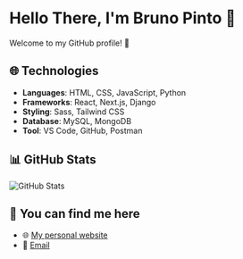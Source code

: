 # Hello There, I'm Bruno Pinto 👋

Welcome to my GitHub profile! 🚀

## 🌐 Technologies

- **Languages**: HTML, CSS, JavaScript, Python
- **Frameworks**: React, Next.js, Django
- **Styling**: Sass, Tailwind CSS
- **Database**: MySQL, MongoDB
- **Tool**: VS Code, GitHub, Postman
  
## 📊 GitHub Stats

![GitHub Stats](https://github-readme-stats.vercel.app/api?username=brunomaiapinto&show_icons=true&hide_title=true&count_private=true&hide=prs)

## 📢 You can find me here

- 🌐 [My personal website](https://brunopinto.netlify.app/)
- 📧 [Email](mailto:brunommpinto@sapo.pt)
